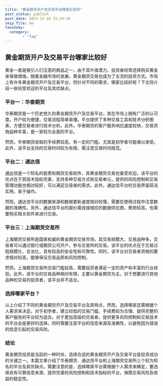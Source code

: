 ```yaml
---
title: "黄金期货开户及交易平台哪家比较好"
post_status: publish
post_date: 2023-12-16 21:24:18
skip_file: no
taxonomy:
  category:
        - "faq"
---
```


## 黄金期货开户及交易平台哪家比较好

黄金一直是吸引人们注意的商品之一，由于其升值潜力，投资者经常选择购买黄金来保值增值。随着金融市场的发展，黄金期货交易也成为了主流的投资方式。市场上有许多黄金期货开户及交易平台，但针对不同的需求，哪家比较好呢？下文将介绍一些较受欢迎的平台及其优缺点。

### 平台一：华泰期货

华泰期货是一个历史悠久的黄金期货开户及交易平台，其在市场上拥有广泛的认可度。开户较为便捷，交易流程简单易懂。平台提供了多种交易工具和技术分析图表，方便交易者进行技术分析。此外，华泰期货的客户服务响应速度较快，交易货物品种丰富，是一家较为全面的平台。

然而，华泰期货收取的手续费较高，有一定的门槛，尤其是初学者可能难以承受。此外，该平台支持的交易时间较为有限，需注意交易时间规范。

### 平台二：通达信

通达信是一个知名的股票和期货交易软件，其黄金期货交易也备受欢迎。该平台的优点在于其技术指标完善，支持多种交易方式和交易单元，提供的风险控制和交易管理功能也相对较好，可以满足交易者的需求。此外，通达信平台的交易界面简洁实用，易于操作。

然而，通达信平台的数据来源和数据更新速度相对较慢，需要在使用过程中注意数据的准确性。另外，通达信平台的报价需连接相应的数据供应商，费用较高，也需要购买相关软件来进行交易。

### 平台三：上海期货交易所

上海期货交易所是国家权威的黄金期货交易市场，其交易规模大、交易品种多。交易者可以通过银行或期货公司开户，参与交易所的交易。该平台的优点在于交易过程规模化、合法化，具有较高的安全性和可靠性。同时，该平台对交易者资格的要求相对较高，能够保证交易品质和风险控制。

然而，上海期货交易所交易门槛较高，需要投资者满足一定的资产和丰富的行业经验。此外，该平台的交易品种相对有限，主要以黄金期货为主。对于想要进行其他品种的交易的投资者，该平台并不适合。

### 选择哪家平台？

以上介绍了不同的黄金期货开户及交易平台及其特点，然而，选择哪家还需根据个人需求来决定。对于初学者，建立较低的交易门槛、手续费较为合理、提供完整的客户服务的平台较为适合。对于更加高级的交易者，提供更多风险控制和交易技术的平台会是更好的选择。同时需要注意平台的信息来源及准确性，以避免因为错误的信息引起的交易风险。

### 结论

黄金期货投资是当前的一种时尚，选择合适的黄金期货开户及交易平台是投资成功的关键之一。本篇文章介绍了华泰期货、通达信平台和上海期货交易所三个较为知名的平台及其优缺点。需要注意的是，选择哪家平台需根据个人需求来确定，要选择具有可靠信息来源、提供完善的风险控制和技术指标的平台，保障交易风险及收益的稳定性。
